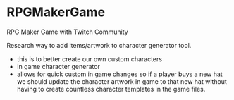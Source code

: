 # RPGMakerGame
RPG Maker Game with Twitch Community


Research way to add items/artwork to character generator tool.
- this is to better create our own custom characters
- in game character generator
- allows for quick custom in game changes so if a player buys a new hat we should update the character artwork in game to that new hat without having to create countless character templates in the game files.
